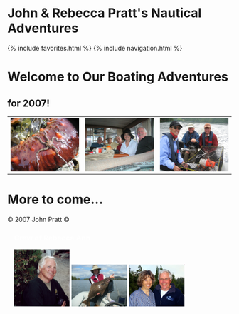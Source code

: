 # John & Rebecca Pratt's Nautical Adventures
{% include favorites.html %}
{% include navigation.html %}

# Welcome to Our Boating Adventures
## for 2007!

<table cellpadding="5px">
	<TR>
		<TD><a href="img/2007/IMG_0827.jpg" rel="lightbox[2007trip]" title="Sea Cucumber"><img src="img/2007/IMG_0827.jpg" alt="Sea Cucumber" height="120px" /></a></TD>
		<TD><a href="img/2007/PICT0051.JPG" rel="lightbox[2007trip]" title="John, Roberto, Mary, Marsha, Bill"><img src="img/2007/PICT0051.JPG" alt="John, Roberto, Mary, Marsha, Bill" height="120px" /></a></TD>
		<TD><a href="img/2007/Judy_John_Mike.jpg" rel="lightbox[2007trip]" title="Judy, John, Mike"><img src="img/2007/Judy_John_Mike.jpg" alt="Judy, John, Mike" height="120px" /></a></TD>
	</TR>
</table>

# More to come...

&copy; 2007 John Pratt &#169;

<div style="padding-left:15px;color:white;">
	<h3>Crew of Rebecca Ann</h3>
	<img src="img/NEW/JPrattHillmanSweater.png" width="125px" alt="Capt. Pratt" />
	<img src="img/NEW/pict0094-1.JPG" width="125px" alt="1st Mate Rebecca Pratt" />
	<img src="img/NEW/JoesCove22007.jpg" width="125px" alt="Capt. and 1st Mate" />
</div>
